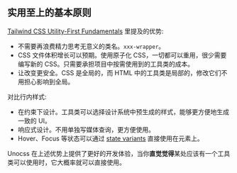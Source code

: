 ## 实用至上的基本原则

[Tailwind CSS Utility-First Fundamentals](https://tailwindcss.com/docs/utility-first#overview) 里提及的优势:

- 不需要再浪费精力思考无意义的类名。`xxx-wrapper`。
- CSS 文件体积增长可以预期。使用原子化 CSS，一切都可以重用，很少需要编写新的 CSS。只需要承担项目中按需使用到的工具类的成本。
- 让改变更安全。CSS 是全局的，而 HTML 中的工具类是局部的，修改它们不用担心影响到全局。

对比行内样式:

- 在约束下设计。工具类可以选择设计系统中预生成的样式，能够更方便地生成一致的 UI。
- 响应式设计。不用单独写媒体查询，更方便使用。
- Hover、Focus 等状态可以通过 [state variants](https://tailwindcss.com/docs/hover-focus-and-other-states) 直接使用在元素上。

Unocss 在上述优势上提供了更好的开发体验，当你**直觉觉得**某处应该有一个工具类可以使用时，它大概率就可以直接使用。

